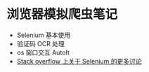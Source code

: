 # 浏览器模拟爬虫笔记

- Selenium 基本使用
- 验证码 OCR 处理
- os 窗口交互 AutoIt
- [Stack overflow 上关于 Selenium 的更多讨论](https://stackoverflow.com/questions/33225947/can-a-website-detect-when-you-are-using-selenium-with-chromedriver)

